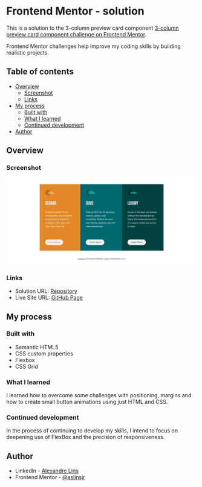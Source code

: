 # Frontend Mentor -  solution

This is a solution to the 3-column preview card component [ 3-column preview card component challenge on Frontend Mentor](https://www.frontendmentor.io/challenges/3column-preview-card-component-pH92eAR2-/hub). 

Frontend Mentor challenges help improve my coding skills by building realistic projects. 

## Table of contents

- [Overview](#overview)
  - [Screenshot](#screenshot)
  - [Links](#links)
- [My process](#my-process)
  - [Built with](#built-with)
  - [What I learned](#what-i-learned)
  - [Continued development](#continued-development)
- [Author](#author)

## Overview

### Screenshot

![3-column preview card component](images/2023-10-13-09-33-aslinsjr.github.io.png)

### Links

- Solution URL: [Repository](https://github.com/aslinsjr/3-column-preview-card-component-main)
- Live Site URL: [GitHub Page](https://aslinsjr.github.io/3-column-preview-card-component-main)

## My process

### Built with

- Semantic HTML5
- CSS custom properties
- Flexbox
- CSS Grid

### What I learned

I learned how to overcome some challenges with positioning, margins and how to create small button animations using just HTML and CSS.

### Continued development

In the process of continuing to develop my skills, I intend to focus on deepening use of FlexBox and the precision of responsiveness.

## Author

- Linkedln - [Alexandre Lins](https://www.linkedin.com/in/alexandre-lins-14b190274/)
- Frontend Mentor - [@aslinsjr](https://www.frontendmentor.io/profile/aslinsjr)

